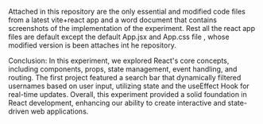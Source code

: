 Attached in this repository are the only essential and modified code files from a latest vite+react app and a word document that contains screenshots of the implementation of the experiment.
Rest all the react app files are default except the default App.jsx and App.css file , whose modified version is been attaches int he repository.

Conclusion:
In this experiment, we explored React's core concepts, including components, props, state management, event handling, and routing. The first project featured a search bar that dynamically filtered usernames based on user input, utilizing state and the useEffect Hook for real-time updates. Overall, this experiment provided a solid foundation in React development, enhancing our ability to create interactive and state-driven web applications.
